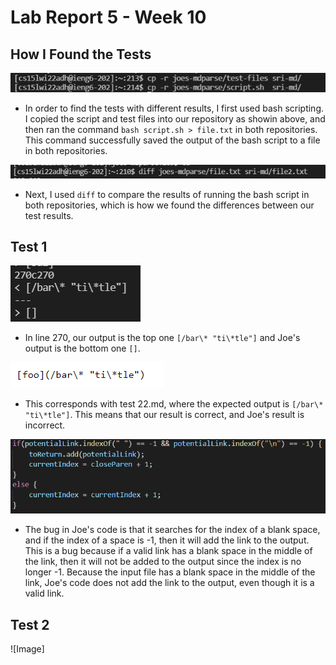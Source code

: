 
# Lab Report 5 - Week 10

## How I Found the Tests

![Image](lab5pic2.png)
* In order to find the tests with different results, I first used bash scripting. I copied the script and test files into our repository as showin above, and then ran the command `bash script.sh > file.txt` in both repositories. This command successfully saved the output of the bash script to a file in both repositories.

![Image](lab5pic1.png)
* Next, I used `diff` to compare the results of running the bash script in both repositories, which is how we found the differences between our test results.

## Test 1

![Image](lab5pic3.png)
* In line 270, our output is the top one `[/bar\* "ti\*tle"]` and Joe's output is the bottom one `[]`. 

![Image](lab5pic4.png)
* This corresponds with test 22.md, where the expected output is `[/bar\* "ti\*tle"]`. This means that our result is correct, and Joe's result is incorrect.

![Image](lab5pic5.png)
* The bug in Joe's code is that it searches for the index of a blank space, and if the index of a space is -1, then it will add the link to the output. This is a bug because if a valid link has a blank space in the middle of the link, then it will not be added to the output since the index is no longer -1. Because the input file has a blank space in the middle of the link, Joe's code does not add the link to the output, even though it is a valid link.

## Test 2

![Image]



